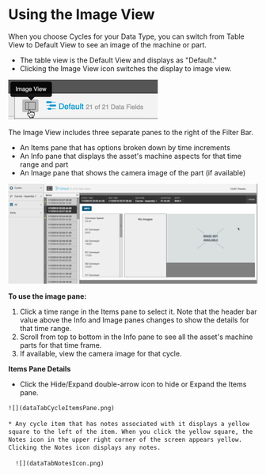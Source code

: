 # Using the Image View

 When you choose Cycles for your Data Type, you can switch from Table View to Default View to see an image of the machine or part. 
 
  * The table view is the Default View and displays as "Default." 
  * Clicking the Image View icon switches the display to image view.
 
 
 ![](dataTabImageTableView.png)
 
 The Image View includes three separate panes to the right of the Filter Bar.
 
  * An Items pane that has options broken down by time increments
  * An Info pane that displays the asset's machine aspects for that time range and part
  * An Image pane that shows the camera image of the part (if available)
 
 ![](dataTabImageViewExample.png)
 
 **To use the image pane:**
 
 1. Click a time range in the Items pane to select it. Note that the header bar value above the Info and Image panes changes to show the details for that time range.
 2. Scroll from top to bottom in the Info pane to see all the asset's machine parts for that time frame.
 3. If available, view the camera image for that cycle.

  **Items Pane Details**

   * Click the Hide/Expand double-arrow icon to hide or Expand the Items pane.

    ![](dataTabCycleItemsPane.png)
  
    * Any cycle item that has notes associated with it displays a yellow square to the left of the item. When you click the yellow square, the Notes icon in the upper right corner of the screen appears yellow. Clicking the Notes icon displays any notes.
  
      ![](dataTabNotesIcon.png)
  
  

 
 
 
 
 